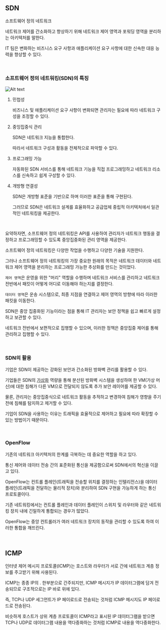 ## SDN

소프트웨어 정의 네트워크

네트워크 제어를 간소화하고 향상하기 위해 네트워크 제어 영역과 포워딩 영역을 분리하는 아키텍처를 말한다.

IT 팀은 변화하는 비즈니스 요구 사항과 애플리케이션 요구 사항에 대한 신속한 대응 능력을 향상할 수 있다.

<br />

### 소프트웨어 정의 네트워킹(SDN)의 특징

![Alt text](image.png)

1. 민첩성

   비즈니스 및 애플리케이션 요구 사항이 변화되면 관리자는 필요에 따라 네트워크 구성을 조정할 수 있다.

2. 중잉집중식 관리

   SDN은 네트워크 지능을 통합한다.

   따라서 네트워크 구성과 활동을 전체적으로 파악할 수 있다.

3. 프로그래밍 가능

   자동화된 SDN 서비스를 통해 네트워크 기능을 직접 프로그래밍하고 네트워크 리소스를 신속하고 쉽게 구성할 수 있다.

4. 개방형 연결성

   SDN은 개방형 표준을 기반으로 하며 이러한 표준을 통해 구현된다.

   그러므로 SDN은 네트워크 설계를 효율화하고 공급업체 중립적 아키텍처에서 일관적인 네트워킹을 제공한다.

<br />

요약하자면, 소프트웨어 정의 네트워킹은 API를 사용하여 관리자가 네트워크 행동을 결정하고 프로그래밍할 수 있도록 중앙집중화된 관리 영역을 제공한다.

소프트웨어 정의 네트워킹은 다양한 작업을 수행하고 다양한 기술을 지원한다.

그러나 소프트웨어 정의 네트워킹의 가장 중요한 원래의 목적은 네트워크 데이터와 네트워크 제어 영역을 분리하는 프로그래밍 가능한 추상화를 만드는 것이었다.

`제어 영역`은 운영을 위한 "머리" 역할을 수행하며 네트워크 서비스를 관리하고 네트워크 전반에서 패킷이 어떻게 어디로 이동해야 하는지를 결정한다.

`데이터 영역`은 운송 시스템으로, 최종 지점을 연결하고 제어 영역의 방향에 따라 이러한 패킷을 이동한다.

SDN은 중앙 집중화된 기능이라는 점을 통해 IT 관리자는 보안 정책을 쉽고 빠르게 설정하고 보관할 수 있다.

네트워크 전반에서 보편적으로 집행할 수 있으며, 이러한 정책은 중앙집중 제어를 통해 관리하고 집행할 수 있다.

<br />

### SDN의 활용

기업은 SDN이 제공하는 강화된 보안과 간소화된 방화벽 관리를 활용할 수 있다.

기업들은 SDN의 [가상화](https://www.nutanix.com/kr/info/virtualization) 역량을 통해 분산된 방화벽 시스템을 생성하여 한 VM(가상 머신)에 대한 침해가 다른 VM으로 전달되지 않도록 추가 보안 레이어를 제공할 수 있다.

물론, 관리자는 중앙집중식으로 네트워크 활동을 추적하고 변경하여 침해가 영향을 주기 전에 침해를 탐지하고 제거할 수 있다.

기업이 SDN을 사용하는 이유는 트래픽을 효율적으로 제어하고 필요에 따라 확장할 수 있는 방법이기 때문이다.

<br />

### OpenFlow

기존의 네트워크 아키텍처의 한계를 극복하는 데 중요한 역할을 하고 있다.

통신 제어와 데이터 전송 간의 표준화된 통신을 제공함으로써 SDN에서의 혁신을 이끌고 있다.

OpenFlow는 컨트롤 플레인(트래픽을 전송할 위치를 결정하는 인텔리전스)을 데이터 플레인(트래픽을 전달하는 물리적 장치)와 분리하여 SDN 구현을 가능하게 하는 통신 프로토콜이다.

기존 네트워킹에서는 컨트롤 플레인과 데이터 플레인이 스위치 및 라우터와 같은 네트워킹 장치 내에 긴밀하게 통합되는 경우가 많았다.

OpenFlow는 중앙 컨트롤러가 여러 네트워크 장치의 동작을 관리할 수 있도록 하여 이러한 통합을 깨뜨린다.

<br />

## ICMP

인터넷 제어 메시지 프로토콜(ICMP)는 호스트와 라우터가 서로 간에 네트워크 계층 정보를 주고받기 위해 사용된다.

ICMP는 종종 IP의 . 한부분으로 간주되지만, ICMP 메시지가 IP 데이터그램에 담겨 전송되므로 구조적으로는 IP 바로 위에 있다.

즉, TCP나 UDP 세그먼트가 IP 페이로드로 전송되는 것처럼 ICMP 메시지도 IP 페이로드로 전송된다.

비슷하게 호스트가 상위 계층 프로토콜이 ICMP라고 표시된 IP 데이터그램을 받으면 TCP나 UDP로 데이터그램 내용을 역다중화하는 것처럼 ICMP로 내용을 역다중화한다.
